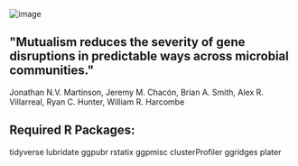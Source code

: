 ![image](https://user-images.githubusercontent.com/69863285/235230862-9966ba3a-8389-4459-9ddf-47440e99c1b7.png)


## "Mutualism reduces the severity of gene disruptions in predictable ways across microbial communities." 
Jonathan N.V. Martinson, Jeremy M. Chacón, Brian A. Smith, Alex R. Villarreal, Ryan C. Hunter, William R. Harcombe

## Required R Packages:
tidyverse
lubridate
ggpubr
rstatix
ggpmisc
clusterProfiler
ggridges
plater
